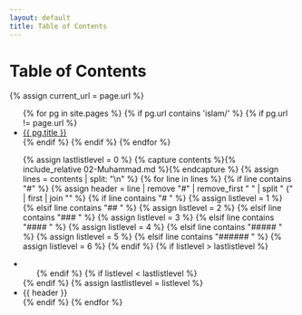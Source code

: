 ```yaml
---
layout: default
title: Table of Contents
---
```


<h1>Table of Contents</h1>

{% assign current_url = page.url %}

<ul>
  {% for pg in site.pages %}
    {% if pg.url contains 'islam/' %}
    {% if pg.url != page.url %}
      <li>
        <a href="{{ pg.url }}">{{ pg.title }}</a>
      </li>
    {% endif %}
    {% endif %}
  {% endfor %}
</ul>

<ul>

{% assign lastlistlevel = 0 %}
{% capture contents %}{% include_relative 02-Muhammad.md %}{% endcapture %}
{% assign lines = contents | split: "\n" %}
{% for line in lines %}
 {% if line contains "#" %}
  {% assign header = line | remove "#" | remove_first " " | split " {" | first | join "" %}
  {% if line contains "# " %}
    {% assign listlevel = 1 %}
  {% elsif line contains "## " %}
    {% assign listlevel = 2 %}
  {% elsif line contains "### " %}
    {% assign listlevel = 3 %}
  {% elsif line contains "#### " %}
    {% assign listlevel = 4 %}
  {% elsif line contains "##### " %}
    {% assign listlevel = 5 %}
  {% elsif line contains "###### " %}
    {% assign listlevel = 6 %}
  {% endif %}
  {% if listlevel > lastlistlevel %}
   <li>
   <ul>
  {% endif %}
  {% if listlevel < lastlistlevel %}
   </ul>
   </li>
  {% endif %}
  {% assign lastlistlevel = listlevel %}
  <li>{{ header }}</li>
 {% endif %}
{% endfor %}
